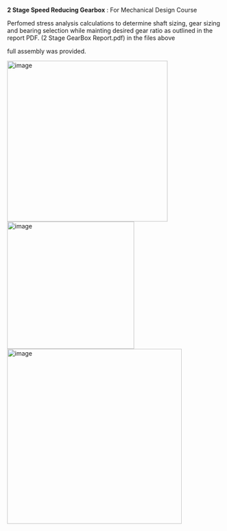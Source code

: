 **2 Stage Speed Reducing Gearbox**
: For Mechanical Design Course 

Perfomed stress analysis calculations to determine shaft sizing, gear sizing and bearing selection while mainting desired gear ratio as outlined in the report PDF.
(2 Stage GearBox Report.pdf) in the files above

full assembly was provided.

<img width="374" alt="image" src="https://github.com/user-attachments/assets/b533ae68-7b8e-4f0a-9ab3-126df62bd82b" />

<img width="296" alt="image" src="https://github.com/user-attachments/assets/5bc428ae-0d8b-45cf-9779-0c8a6ec135ff" />

<img width="407" alt="image" src="https://github.com/user-attachments/assets/4d8ff41a-3fd2-47d6-a6d7-7a751808850d" />

